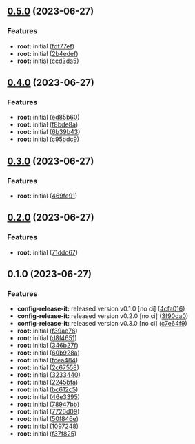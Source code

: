 

## [0.5.0](https://github.com/thejaswitricon/turbo/compare/@mono/lib-c-v0.4.0...@mono/lib-c-v0.5.0) (2023-06-27)


### Features

* **root:** initial ([fdf77ef](https://github.com/thejaswitricon/turbo/commit/fdf77ef9a96b8304ab8e128b2aa4a052a1cb1716))
* **root:** initial ([2b4edef](https://github.com/thejaswitricon/turbo/commit/2b4edef8fc70215659ae02a9445dae1a9280383b))
* **root:** initial ([ccd3da5](https://github.com/thejaswitricon/turbo/commit/ccd3da52bae520ec4232496bef1e0588abcd4146))

## [0.4.0](https://github.com/thejaswitricon/turbo/compare/@mono/lib-c-v0.3.0...@mono/lib-c-v0.4.0) (2023-06-27)


### Features

* **root:** initial ([ed85b60](https://github.com/thejaswitricon/turbo/commit/ed85b60b735c4219f3ac16368883488679670426))
* **root:** initial ([f8bde8a](https://github.com/thejaswitricon/turbo/commit/f8bde8a69e2a9090592ae6024cfb0bd4eaa8b63e))
* **root:** initial ([6b39b43](https://github.com/thejaswitricon/turbo/commit/6b39b43aa86e21d932ac334a146ddcbd41876869))
* **root:** initial ([c95bdc9](https://github.com/thejaswitricon/turbo/commit/c95bdc9af3e8a49c74b4c54f3c189c5ee4c5961e))

## [0.3.0](https://github.com/thejaswitricon/turbo/compare/@mono/lib-c-v0.2.0...@mono/lib-c-v0.3.0) (2023-06-27)


### Features

* **root:** initial ([469fe91](https://github.com/thejaswitricon/turbo/commit/469fe9152242cff91454ec1a2aff60bdfeb74c84))

## [0.2.0](https://github.com/thejaswitricon/turbo/compare/@mono/lib-c-v0.1.0...@mono/lib-c-v0.2.0) (2023-06-27)


### Features

* **root:** initial ([71ddc67](https://github.com/thejaswitricon/turbo/commit/71ddc6712f8132d87e656802b711f340b28022e0))

## 0.1.0 (2023-06-27)


### Features

* **config-release-it:** released version v0.1.0 [no ci] ([4cfa016](https://github.com/thejaswitricon/turbo/commit/4cfa0168b7dab9ec94268d73944dded44132fbdf))
* **config-release-it:** released version v0.2.0 [no ci] ([3f90da0](https://github.com/thejaswitricon/turbo/commit/3f90da09cf3ad274b3bd844e0ddf4baa6ee2a5f7))
* **config-release-it:** released version v0.3.0 [no ci] ([c7e64f9](https://github.com/thejaswitricon/turbo/commit/c7e64f9fce12cbda13c0692640056f0383a00ee6))
* **root:** initial ([f39ae76](https://github.com/thejaswitricon/turbo/commit/f39ae7683800990a73ccac9de712ac1702782343))
* **root:** initial ([d8f4651](https://github.com/thejaswitricon/turbo/commit/d8f4651d5bf78a1ecda1bc149e97b4c1cecc61c2))
* **root:** initial ([346b27f](https://github.com/thejaswitricon/turbo/commit/346b27faa7e562e56a674b9e5338248019f29a95))
* **root:** initial ([60b928a](https://github.com/thejaswitricon/turbo/commit/60b928ae90bb709066bf87fc1bf54f107ac97553))
* **root:** initial ([fcea484](https://github.com/thejaswitricon/turbo/commit/fcea484a1caa6d25938e0e2e66aed2aefb742ff9))
* **root:** initial ([2c67558](https://github.com/thejaswitricon/turbo/commit/2c67558a0b5acca7d2da6a61731814fe58c99703))
* **root:** initial ([3233440](https://github.com/thejaswitricon/turbo/commit/3233440f08899b0a29862f7a96b204022fa33e3d))
* **root:** initial ([2245bfa](https://github.com/thejaswitricon/turbo/commit/2245bfa56fe20874df89117f4d4a954adb27f1a8))
* **root:** initial ([bc612c5](https://github.com/thejaswitricon/turbo/commit/bc612c54b8b161b60692ecfb567a9eaa9f7b2a5e))
* **root:** initial ([46e3395](https://github.com/thejaswitricon/turbo/commit/46e3395b7e28801c147da97e960dfd8a6f544556))
* **root:** initial ([78947bb](https://github.com/thejaswitricon/turbo/commit/78947bbd658ab00894a73387c38ae8c79cec971e))
* **root:** initial ([7726d09](https://github.com/thejaswitricon/turbo/commit/7726d0980240296b2600f61d5aa67888db2a9c94))
* **root:** initial ([50f846e](https://github.com/thejaswitricon/turbo/commit/50f846e508d846febc260f65c78d2abb008e2645))
* **root:** initial ([1097248](https://github.com/thejaswitricon/turbo/commit/109724801fb88bff07039fd3d1ff157f0e8c122c))
* **root:** initial ([f37f825](https://github.com/thejaswitricon/turbo/commit/f37f8254339ff149b296f1e4b86e3afef576a547))